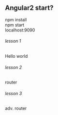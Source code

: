 ## Angular2 start?

npm install  
npm start  
localhost:9090  

######  lesson 1  
Hello world

######  lesson 2  
router

######  lesson 3  
adv. router

